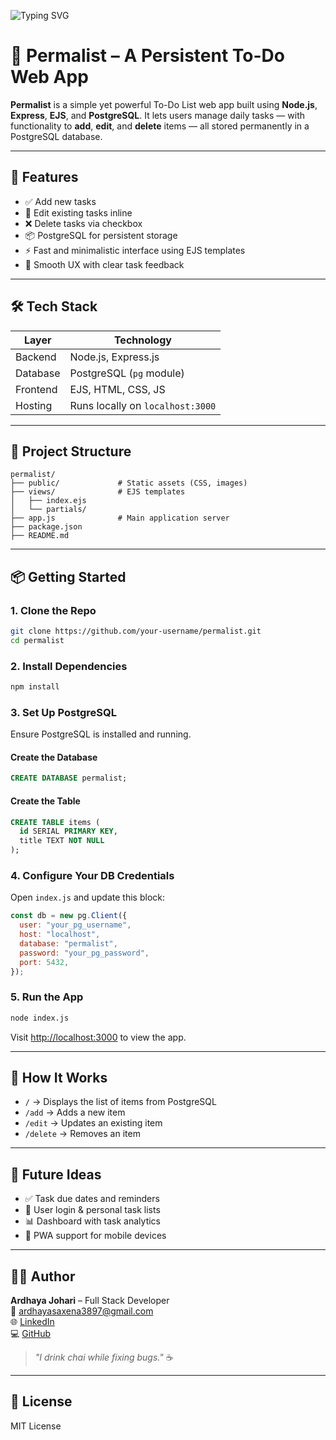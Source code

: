 ![Typing SVG](https://readme-typing-svg.herokuapp.com?font=Fira+Code&size=25&duration=3000&pause=800&center=true&vCenter=true&width=500&lines=Welcome+to+Permalist!;A+Minimalist+To-Do+App+Built+with+Node.js+and+PostgreSQL)

# 📝 Permalist – A Persistent To-Do Web App


**Permalist** is a simple yet powerful To-Do List web app built using **Node.js**, **Express**, **EJS**, and **PostgreSQL**. It lets users manage daily tasks — with functionality to **add**, **edit**, and **delete** items — all stored permanently in a PostgreSQL database.

---

## 🚀 Features

- ✅ Add new tasks
- 📝 Edit existing tasks inline
- ❌ Delete tasks via checkbox
- 📦 PostgreSQL for persistent storage
- ⚡ Fast and minimalistic interface using EJS templates
- 🎯 Smooth UX with clear task feedback

---

## 🛠️ Tech Stack

| Layer        | Technology             |
|--------------|------------------------|
| Backend      | Node.js, Express.js    |
| Database     | PostgreSQL (`pg` module) |
| Frontend     | EJS, HTML, CSS, JS     |
| Hosting      | Runs locally on `localhost:3000` |

---

## 📁 Project Structure

```
permalist/
├── public/             # Static assets (CSS, images)
├── views/              # EJS templates
│   ├── index.ejs
│   └── partials/
├── app.js              # Main application server
├── package.json
├── README.md
```

---

## 📦 Getting Started

### 1. Clone the Repo

```bash
git clone https://github.com/your-username/permalist.git
cd permalist
```

### 2. Install Dependencies

```bash
npm install
```

### 3. Set Up PostgreSQL

Ensure PostgreSQL is installed and running.

#### Create the Database

```sql
CREATE DATABASE permalist;
```

#### Create the Table

```sql
CREATE TABLE items (
  id SERIAL PRIMARY KEY,
  title TEXT NOT NULL
);
```

### 4. Configure Your DB Credentials

Open `index.js` and update this block:

```js
const db = new pg.Client({
  user: "your_pg_username",
  host: "localhost",
  database: "permalist",
  password: "your_pg_password",
  port: 5432,
});
```

### 5. Run the App

```bash
node index.js
```

Visit [http://localhost:3000](http://localhost:3000) to view the app.

---

## 🧠 How It Works

- `/` → Displays the list of items from PostgreSQL  
- `/add` → Adds a new item  
- `/edit` → Updates an existing item  
- `/delete` → Removes an item  

---

## 🔮 Future Ideas

- ✅ Task due dates and reminders  
- 🧩 User login & personal task lists  
- 📊 Dashboard with task analytics  
- 📱 PWA support for mobile devices  

---

## 👩‍💻 Author

**Ardhaya Johari** – Full Stack Developer  
📧 ardhayasaxena3897@gmail.com  
🌐 [LinkedIn](https://www.linkedin.com/in/ardhaya-johari-819275321/)  
💻 [GitHub](https://github.com/Ardhaya-Johari)  

> _"I drink chai while fixing bugs."_ ☕

---

## 📄 License

MIT License
